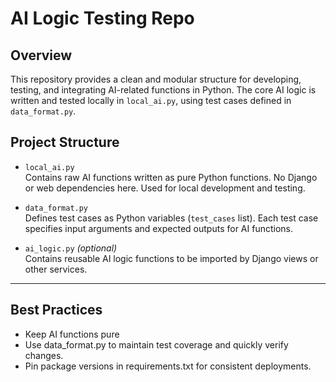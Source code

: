 # AI Logic Testing Repo

## Overview

This repository provides a clean and modular structure for developing, testing, and integrating AI-related functions in Python. The core AI logic is written and tested locally in `local_ai.py`, using test cases defined in `data_format.py`.


## Project Structure

- `local_ai.py`  
  Contains raw AI functions written as pure Python functions. No Django or web dependencies here. Used for local development and testing.

- `data_format.py`  
  Defines test cases as Python variables (`test_cases` list). Each test case specifies input arguments and expected outputs for AI functions.

- `ai_logic.py` *(optional)*  
  Contains reusable AI logic functions to be imported by Django views or other services.

---


## Best Practices

- Keep AI functions pure
- Use data_format.py to maintain test coverage and quickly verify changes.
- Pin package versions in requirements.txt for consistent deployments.